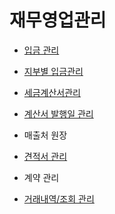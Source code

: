 # 재무영업관리

* [입금 관리](006재무영업관리/입금-관리.md)

* [지부별 입금관리](006재무영업관리/지부별-입금관리.md)

* [세금계산서관리](006재무영업관리/세금계산서관리.md)

* [계산서 발행일 관리](006재무영업관리/계산서-발행일-관리.md)

* 매출처 원장

* [견적서 관리](006재무영업관리/견적서관리.md)

* 계약 관리

* [거래내역/조회 관리](006재무영업관리/거래내역조회관리.md)